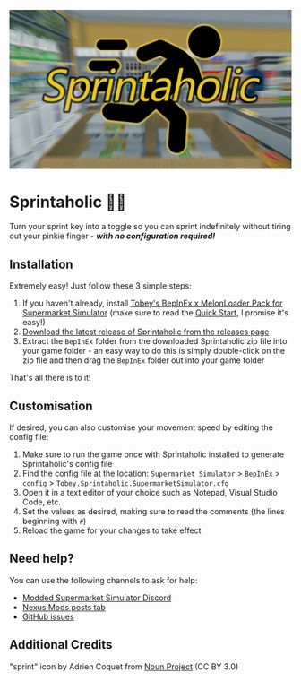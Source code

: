 ![Sprintaholic logo](assets/logo.png)

# Sprintaholic 🏃‍➡️

Turn your sprint key into a toggle so you can sprint indefinitely without tiring out your pinkie finger - _**with no configuration required!**_

## Installation

Extremely easy! Just follow these 3 simple steps:

1. If you haven't already, install [Tobey's BepInEx x MelonLoader Pack for Supermarket Simulator](https://github.com/toebeann/BepInEx.SupermarketSimulator) (make sure to read the [Quick Start](https://github.com/toebeann/BepInEx.SupermarketSimulator#quick-start), I promise it's easy!)
2. [Download the latest release of Sprintaholic from the releases page](https://github.com/toebeann/Sprintaholic/releases/latest/download/Tobey.Sprintaholic.SupermarketSimulator.zip)
3. Extract the `BepInEx` folder from the downloaded Sprintaholic zip file into your game folder - an easy way to do this is simply double-click on the zip file and then drag the `BepInEx` folder out into your game folder

That's all there is to it!

## Customisation

If desired, you can also customise your movement speed by editing the config file:

1. Make sure to run the game once with Sprintaholic installed to generate Sprintaholic's config file
2. Find the config file at the location: `Supermarket Simulator` > `BepInEx` > `config` > `Tobey.Sprintaholic.SupermarketSimulator.cfg`
3. Open it in a text editor of your choice such as Notepad, Visual Studio Code, etc.
4. Set the values as desired, making sure to read the comments (the lines beginning with `#`)
5. Reload the game for your changes to take effect

## Need help?

You can use the following channels to ask for help:

-   [Modded Supermarket Simulator Discord](https://discord.gg/hjGpjB3GXA)
-   [Nexus Mods posts tab](https://www.nexusmods.com/supermarketsimulator/mods/792?tab=posts)
-   [GitHub issues](https://github.com/toebeann/Sprintaholic/issues)

## Additional Credits

"sprint" icon by Adrien Coquet from [Noun Project](https://thenounproject.com/browse/icons/term/sprint/) (CC BY 3.0)
